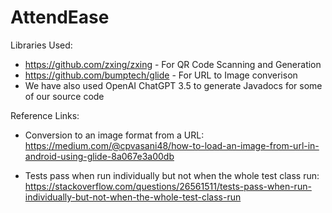 # AttendEase

Libraries Used:

- https://github.com/zxing/zxing - For QR Code Scanning and Generation
- https://github.com/bumptech/glide - For URL to Image converison
- We have also used OpenAI ChatGPT 3.5 to generate Javadocs for some of our source code


Reference Links:
- Conversion to an image format from a URL:  
  https://medium.com/@cpvasani48/how-to-load-an-image-from-url-in-android-using-glide-8a067e3a00db

- Tests pass when run individually but not when the whole test class run:  
  https://stackoverflow.com/questions/26561511/tests-pass-when-run-individually-but-not-when-the-whole-test-class-run
